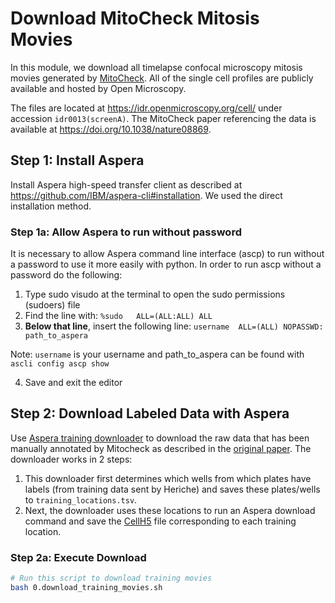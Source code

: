# Download MitoCheck Mitosis Movies

In this module, we download all timelapse confocal microscopy mitosis movies generated by [MitoCheck](https://www.mitocheck.org/). 
All of the single cell profiles are publicly available and hosted by Open Microscopy.

The files are located at https://idr.openmicroscopy.org/cell/ under accession `idr0013(screenA)`.
The  MitoCheck paper referencing the data is available at https://doi.org/10.1038/nature08869.

## Step 1: Install Aspera

Install Aspera high-speed transfer client as described at https://github.com/IBM/aspera-cli#installation.
We used the direct installation method.

### Step 1a: Allow Aspera to run without password

It is necessary to allow Aspera command line interface (ascp) to run without a password to use it more easily with python.
In order to run ascp without a password do the following:
1) Type sudo visudo at the terminal to open the sudo permissions (sudoers) file
2) Find the line with: `%sudo   ALL=(ALL:ALL) ALL`
3) **Below that line**, insert the following line: `username  ALL=(ALL) NOPASSWD: path_to_aspera`

  Note: `username` is your username and path_to_aspera can be found with `ascli config ascp show`
  
4) Save and exit the editor

## Step 2: Download Labeled Data with Aspera

Use [Aspera training downloader](aspera_training_downloader.ipynb) to download the raw data that has been manually annotated by Mitocheck as described in the [original paper](https://www.nature.com/articles/nature08869#Sec2).
The downloader works in 2 steps:
1) This downloader first determines which wells from which plates have labels (from training data sent by Heriche) and saves these plates/wells to `training_locations.tsv`.
2) Next, the downloader uses these locations to run an Aspera download command and save the [CellH5](https://www.ncbi.nlm.nih.gov/pmc/articles/PMC3673213/) file corresponding to each training location.

### Step 2a: Execute Download

```bash
# Run this script to download training movies
bash 0.download_training_movies.sh
```